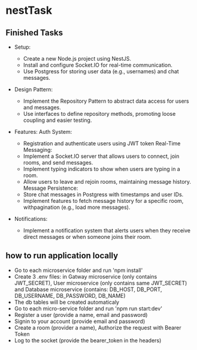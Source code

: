 # nestTask

## Finished Tasks
- Setup:
  - Create a new Node.js project using NestJS.
  - Install and configure Socket.IO for real-time communication.
  - Use Postgress for storing user data (e.g., usernames) and chat messages.

- Design Pattern:
  - Implement the Repository Pattern to abstract data access for users and messages.
  - Use interfaces to define repository methods, promoting loose coupling and easier testing.

- Features:
    Auth System:
  - Registration and authenticate users using JWT token
    Real-Time Messaging:
  - Implement a Socket.IO server that allows users to connect, join rooms, and send messages.
  - Implement typing indicators to show when users are typing in a room.
  - Allow users to leave and rejoin rooms, maintaining message history.
    Message Persistence:
  - Store chat messages in Postgress with timestamps and user IDs.
  - Implement features to fetch message history for a specific room, withpagination (e.g., load more messages).

- Notifications:
  - Implement a notification system that alerts users when they receive direct messages or when someone joins their room.

## how to run application locally
  - Go to each microservice folder and run 'npm install'
  - Create 3 .env files: in Gatway microservice (only contains JWT_SECRET), User microservice (only contains same JWT_SECRET) and Database microservice (contains: DB_HOST, DB_PORT, DB_USERNAME, DB_PASSWORD, DB_NAME)
  - The db tables will be created automaticaly
  - Go to each micro-service folder and run 'npm run start:dev'
  - Register a user (provide a name, email and password)
  - Signin to your account (provide email and password)
  - Create a room (provider a name), Authorize the request with Bearer Token
  - Log to the socket (provide the bearer_token in the headers)

